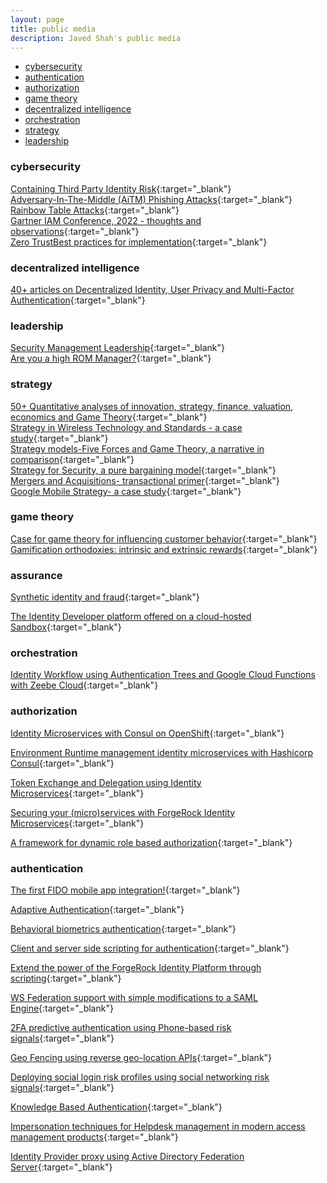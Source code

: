 ```yaml
---
layout: page
title: public media
description: Javed Shah's public media
---
```

<div class="navbar">
    <div class="navbar-inner">
        <ul class="nav">
            <li><a href="#cybersecurity">cybersecurity</a></li>
            <li><a href="#authentication">authentication</a></li>
            <li><a href="#authorization">authorization</a></li>
            <li><a href="#gametheory">game theory</a></li>
            <li><a href="#decentralized">decentralized intelligence</a></li>
            <li><a href="#orchestration">orchestration</a></li>
            <li><a href="#strategy">strategy</a></li>
            <li><a href="#leadership">leadership</a></li>
        </ul>
    </div>
</div>

### <a name="cybersecurity"></a>cybersecurity
[Containing Third Party Identity Risk](https://www.rsaconference.com/Library/blog/containing-third-party-identity-risk){:target="_blank"}<br>
[Adversary-In-The-Middle (AiTM) Phishing Attacks](https://securityboulevard.com/2023/02/what-is-an-adversary-in-the-middle-aitm-phishing-attack/){:target="_blank"}<br>
[Rainbow Table Attacks](https://www.linkedin.com/pulse/rainbow-table-attacks-javed-shah){:target="_blank"}<br>
[Gartner IAM Conference, 2022 - thoughts and observations](https://www.linkedin.com/pulse/gartner-iam-thoughts-observations-javed-shah){:target="_blank"}<br>
[Zero TrustBest practices for implementation](https://www.linkedin.com/pulse/zero-trust-best-practices-implementation-javed-shah-mba-pmp){:target="_blank"}<br>
### <a name="decentralized"></a>decentralized intelligence
[40+ articles on Decentralized Identity, User Privacy and Multi-Factor Authentication](https://www.1kosmos.com/authors/javed-shah){:target="_blank"}<br>

### <a name="leadership"></a>leadership
[Security Management Leadership](https://theberkeleymba.org/2013/09/15/executive-leadership-for-security-management-guidelines-for-success/){:target="_blank"}<br>
[Are you a high ROM Manager?](https://theberkeleymba.org/2013/03/15/are-you-a-high-rom-manager-talking-managerial-energy-here-i/){:target="_blank"}<br>

### <a name="strategy"></a>strategy
[50+ Quantitative analyses of innovation, strategy, finance, valuation, economics and Game Theory](https://theberkeleymba.org){:target="_blank"}<br>
[Strategy in Wireless Technology and Standards - a case study](https://theberkeleymba.org/2014/01/16/strategy-in-wireless-technology-and-standards/){:target="_blank"}<br>
[Strategy models-Five Forces and Game Theory, a narrative in comparison](https://theberkeleymba.org/strategy-models-five-forces-and-game-thoery-a-narrative-in-comparison){:target="_blank"}<br>
[Strategy for Security, a pure bargaining model](https://theberkeleymba.org/2013/05/25/strategy-for-security-a-pure-bargaining-model){:target="_blank"}<br>
[Mergers and Acquisitions- transactional primer](https://theberkeleymba.org/2013/05/22/analysis-of-precedent-transactions-for-ma/){:target="_blank"}<br>
[Google Mobile Strategy- a case study](https://theberkeleymba.org/2014/01/18/googles-mobile-strategy/){:target="_blank"}<br>

### <a name="gametheory"></a>game theory
[Case for game theory for influencing customer behavior](https://theberkeleymba.org/2013/09/01/gamification-1/){:target="_blank"}<br>
[Gamification orthodoxies: intrinsic and extrinsic rewards](https://theberkeleymba.org/2013/10/01/gamification-orthodoxies/){:target="_blank"}<br>

### <a name="assurance"></a>assurance
[Synthetic identity and fraud](https://www.linkedin.com/pulse/synthetic-identity-fraud-javed-shah){:target="_blank"}<br>

[The Identity Developer platform offered on a cloud-hosted Sandbox](https://www.1kosmos.com/authentication/1kosmos-developer-experience/){:target="_blank"}<br>

### <a name="orchestration"></a>orchestration
[Identity Workflow using Authentication Trees and Google Cloud Functions with Zeebe Cloud](https://community.forgerock.com/t/354){:target="_blank"}<br>

### <a name="authorization"></a>authorization
[Identity Microservices with Consul on OpenShift](https://community.forgerock.com/t/1856){:target="_blank"}<br>

[Environment Runtime management identity microservices with Hashicorp Consul](https://community.forgerock.com/t/1857){:target="_blank"}<br>

[Token Exchange and Delegation using Identity Microservices](https://community.forgerock.com/t/1855){:target="_blank"}<br>

[Securing your (micro)services with ForgeRock Identity Microservices](https://community.forgerock.com/t/1854){:target="_blank"}<br>

[A framework for dynamic role based authorization](https://wikis.forgerock.org/confluence/display/openidm/A+Framework+for+Dynamic+Roles+and+Assignments+in+OpenIDM){:target="_blank"}<br>

### <a name="authentication"></a>authentication
[The first FIDO mobile app integration!](https://www.slideshare.net/ForgeRock/technical-overview-of-fido-solution){:target="_blank"}<br>

[Adaptive Authentication](https://www.linkedin.com/pulse/adaptive-authentication-javed-shah){:target="_blank"}<br>

[Behavioral biometrics authentication](https://www.linkedin.com/pulse/behavioral-biometrics-authentication-javed-shah-mba-pmp){:target="_blank"}<br>

[Client and server side scripting for authentication](https://wikis.forgerock.org/confluence/display/openam/Scripting+in+OpenAM+13){:target="_blank"}<br>

[Extend the power of the ForgeRock Identity Platform through scripting](https://www.slideshare.net/ForgeRock/webinar-extend-the-power-of-the-forgerock-identity-platform-through-scripting){:target="_blank"}<br>

[WS Federation support with simple modifications to a SAML Engine](https://wikis.forgerock.org/confluence/display/openam/WS-Federation+Custom+SP+Attribute+Mapper+in+OpenAM?src=contextnavchildmode){:target="_blank"}<br>

[2FA predictive authentication using Phone-based risk signals](https://wikis.forgerock.org/confluence/display/openam/2FA+using+TeleSign+PhoneID+Score+API){:target="_blank"}<br>

[Geo Fencing using reverse geo-location APIs](https://wikis.forgerock.org/confluence/display/openam/Geo+Fencing+using+Pitney+Bowes+ReverseGeocode+API?src=contextnavchildmode){:target="_blank"}<br>

[Deploying social login risk profiles using social networking risk signals](https://wikis.forgerock.org/confluence/pages/viewpage.action?pageId=30113981){:target="_blank"}<br>

[Knowledge Based Authentication](https://wikis.forgerock.org/confluence/display/openam/Implementing+Knowledge+Based+Authentication+in+OpenAM?src=contextnavchildmode){:target="_blank"}<br>

[Impersonation techniques for Helpdesk management in modern access management products](https://wikis.forgerock.org/confluence/display/openam/Impersonation+Authentication+module+for+OpenAM){:target="_blank"}<br>

[Identity Provider proxy using Active Directory Federation Server](https://wikis.forgerock.org/confluence/display/openam/Configuring+OpenAM+IDP+Proxy+with+ADFS+and+remote+Service+Provider){:target="_blank"}<br>
